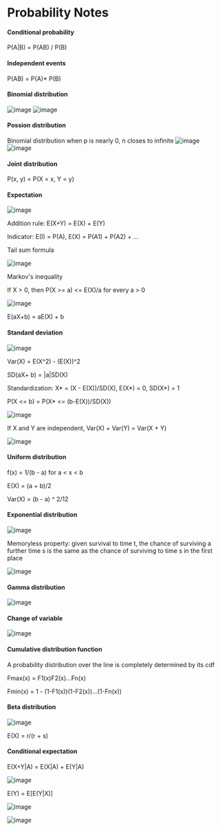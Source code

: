# Probability Notes

#### Conditional probability

P(A|B) = P(AB) / P(B)

#### Independent events

P(AB) = P(A)* P(B)


#### Binomial distribution 
![image](https://user-images.githubusercontent.com/76275089/126997510-55c19c86-02a2-402f-9c8e-26b5a9e9ec78.png)
![image](https://user-images.githubusercontent.com/76275089/126998892-aab62834-2b3c-42ba-92ae-2882d43985a9.png)


#### Possion distribution

Binomial distribution when p is nearly 0, n closes to infinite
![image](https://user-images.githubusercontent.com/76275089/127008287-01ab230b-589e-4add-af2e-2eaa0e6803c0.png)
![image](https://user-images.githubusercontent.com/76275089/127169902-a1c024bb-8690-4c2b-b278-51bc629ef48f.png)


#### Joint distribution

P(x, y) = P(X = x, Y = y)


#### Expectation

![image](https://user-images.githubusercontent.com/76275089/127007620-90ba7d1c-a7d6-4ec1-a75f-751472f4cceb.png)

Addition rule: E(X+Y) = E(X) + E(Y)

Indicator: E(I) = P(A), E(X) = P(A1) + P(A2) + ...


Tail sum formula

![image](https://user-images.githubusercontent.com/76275089/127009830-f8db9c88-f0eb-44ef-b4f5-0df95597198b.png)

Markov's inequality

If X > 0, then P(X >= a) <= E(X)/a for every a > 0

![image](https://user-images.githubusercontent.com/76275089/127011327-bba6de29-3073-4fd6-9899-7d66cf623e4a.png)

E(aX+b) = aE(X) + b


#### Standard deviation

![image](https://user-images.githubusercontent.com/76275089/127164059-36491ba7-de67-4d06-983d-bf59fcc4785c.png)

Var(X) = E(X^2) - (E(X))^2

SD(aX+ b) = |a|SD(X)

Standardization: X* = (X - E(X))/SD(X), E(X*) = 0, SD(X*) = 1

P(X <= b) = P(X* <= (b-E(X))/SD(X))

![image](https://user-images.githubusercontent.com/76275089/127167393-3e9c296f-fce8-43f9-a7ed-25db105f23a5.png)

If X and Y are independent, Var(X) + Var(Y) = Var(X + Y)

![image](https://user-images.githubusercontent.com/76275089/127168250-8ced2ac7-ff94-4662-9a0f-a08f0b356d04.png)


#### Uniform distribution

f(x) = 1/(b - a) for a < x < b

E(X) = (a + b)/2

Var(X) = (b - a) ^ 2/12


#### Exponential distribution

![image](https://user-images.githubusercontent.com/76275089/127177889-2952802b-1f3d-42af-8eb5-a12e9ff2316e.png)

Memoryless property: given survival to time t, the chance of surviving a further time s is the same as the chance of surviving to time s in the first place

![image](https://user-images.githubusercontent.com/76275089/127178761-a9e503a7-eb64-45c1-9118-f7c9c2c8c2cc.png)


#### Gamma distribution

![image](https://user-images.githubusercontent.com/76275089/127178807-2493408f-2c06-4b22-aa67-94a1958ff468.png)


#### Change of variable

![image](https://user-images.githubusercontent.com/76275089/127179828-32e5c51c-2086-4d81-82cd-bd10ff42be57.png)


#### Cumulative distribution function

A probability distribution over the line is completely determined by its cdf

Fmax(x) = F1(x)F2(x)...Fn(x)

Fmin(x) = 1 - (1-F1(x))(1-F2(x))...(1-Fn(x))


#### Beta distribution

![image](https://user-images.githubusercontent.com/76275089/127180798-25d5a198-a0d3-4d5f-8fd4-88eddfb67c23.png)

E(X) = r/(r + s)


#### Conditional expectation

E(X+Y|A) = E(X|A) + E(Y|A)

![image](https://user-images.githubusercontent.com/76275089/128298547-2afd61df-69f8-4472-a43c-aefe45a9371c.png)

E(Y) = E[E(Y|X)]

![image](https://user-images.githubusercontent.com/76275089/128299255-3cdd4a50-b8bd-4173-84d0-f8859ac5bc76.png)

![image](https://user-images.githubusercontent.com/76275089/128299376-cf96d63f-768c-4b97-8d69-c4ddc928684a.png)






















